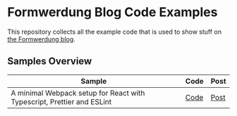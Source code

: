 # Formwerdung Blog Code Examples

This repository collects all the example code that is used to show stuff on [the Formwerdung blog](https://formwerdung.ch/blog).



## Samples Overview

| Sample | Code | Post |
|--------|------|-----------|
| A minimal Webpack setup for React with Typescript, Prettier and ESLint | [Code](https://github.com/Formwerdung/code-examples/blob/master/webpack-react-typescript-setup) | [Post](https://formwerdung.ch/blog/minimal-webpack-setup-react-typescript-prettier-eslint)
